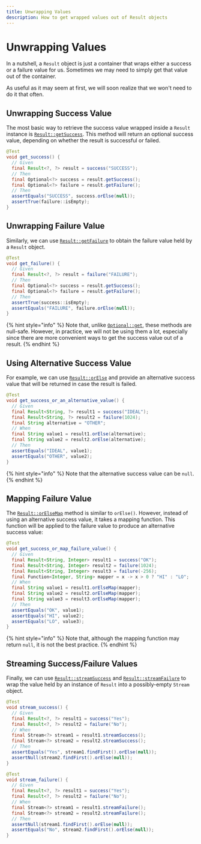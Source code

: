 ```yaml
---
title: Unwrapping Values
description: How to get wrapped values out of Result objects
---
```


# Unwrapping Values

In a nutshell, a `Result` object is just a container that wraps either a success or a failure value for us. Sometimes we may need to simply get that value out of the container.

As useful as it may seem at first, we will soon realize that we won't need to do it that often.

## Unwrapping Success Value

The most basic way to retrieve the success value wrapped inside a `Result` instance is [`Result::getSuccess`](https://dev.leakyabstractions.com/result/javadoc/1.0.0.0/com/leakyabstractions/result/Result.html#getSuccess--). This method will return an optional success value, depending on whether the result is successful or failed.

```java
@Test
void get_success() {
  // Given
  final Result<?, ?> result = success("SUCCESS");
  // Then
  final Optional<?> success = result.getSuccess();
  final Optional<?> failure = result.getFailure();
  // Then
  assertEquals("SUCCESS", success.orElse(null));
  assertTrue(failure::isEmpty);
}
```

## Unwrapping Failure Value

Similarly, we can use [`Result::getFailure`](https://dev.leakyabstractions.com/result/javadoc/1.0.0.0/com/leakyabstractions/result/Result.html#getFailure--) to obtain the failure value held by a `Result` object.

```java
@Test
void get_failure() {
  // Given
  final Result<?, ?> result = failure("FAILURE");
  // Then
  final Optional<?> success = result.getSuccess();
  final Optional<?> failure = result.getFailure();
  // Then
  assertTrue(success::isEmpty);
  assertEquals("FAILURE", failure.orElse(null));
}
```

{% hint style="info" %}
Note that, unlike [`Optional::get`](https://docs.oracle.com/javase/8/docs/api/java/util/Optional.html#get--), these methods are null-safe. However, in practice, we will not be using them a lot, especially since there are more convenient ways to get the success value out of a result.
{% endhint %}

## Using Alternative Success Value

For example, we can use [`Result::orElse`](https://dev.leakyabstractions.com/result/javadoc/1.0.0.0/com/leakyabstractions/result/Result.html#orElse-S-) and provide an alternative success value that will be returned in case the result is failed.

```java
@Test
void get_success_or_an_alternative_value() {
  // Given
  final Result<String, ?> result1 = success("IDEAL");
  final Result<String, ?> result2 = failure(1024);
  final String alternative = "OTHER";
  // When
  final String value1 = result1.orElse(alternative);
  final String value2 = result2.orElse(alternative);
  // Then
  assertEquals("IDEAL", value1);
  assertEquals("OTHER", value2);
}
```

{% hint style="info" %}
Note that the alternative success value can be `null`.
{% endhint %}

## Mapping Failure Value

The [`Result::orElseMap`](https://dev.leakyabstractions.com/result/javadoc/1.0.0.0/com/leakyabstractions/result/Result.html#orElseMap-java.util.function.Function-) method is similar to `orElse()`. However, instead of using an alternative success value, it takes a mapping function. This function will be applied to the failure value to produce an alternative success value:

```java
@Test
void get_success_or_map_failure_value() {
  // Given
  final Result<String, Integer> result1 = success("OK");
  final Result<String, Integer> result2 = failure(1024);
  final Result<String, Integer> result3 = failure(-256);
  final Function<Integer, String> mapper = x -> x > 0 ? "HI" : "LO";
  // When
  final String value1 = result1.orElseMap(mapper);
  final String value2 = result2.orElseMap(mapper);
  final String value3 = result3.orElseMap(mapper);
  // Then
  assertEquals("OK", value1);
  assertEquals("HI", value2);
  assertEquals("LO", value3);
}
```

{% hint style="info" %}
Note that, although the mapping function may return `null`, it is not the best practice.
{% endhint %}

## Streaming Success/Failure Values

Finally, we can use [`Result::streamSuccess`](https://dev.leakyabstractions.com/result/javadoc/1.0.0.0/com/leakyabstractions/result/Result.html#streamSuccess--) and [`Result::streamFailure`](https://dev.leakyabstractions.com/result/javadoc/1.0.0.0/com/leakyabstractions/result/Result.html#streamFailure--) to wrap the value held by an instance of `Result` into a possibly-empty `Stream` object.

```java
@Test
void stream_success() {
  // Given
  final Result<?, ?> result1 = success("Yes");
  final Result<?, ?> result2 = failure("No");
  // When
  final Stream<?> stream1 = result1.streamSuccess();
  final Stream<?> stream2 = result2.streamSuccess();
  // Then
  assertEquals("Yes", stream1.findFirst().orElse(null));
  assertNull(stream2.findFirst().orElse(null));
}

@Test
void stream_failure() {
  // Given
  final Result<?, ?> result1 = success("Yes");
  final Result<?, ?> result2 = failure("No");
  // When
  final Stream<?> stream1 = result1.streamFailure();
  final Stream<?> stream2 = result2.streamFailure();
  // Then
  assertNull(stream1.findFirst().orElse(null));
  assertEquals("No", stream2.findFirst().orElse(null));
}
```
